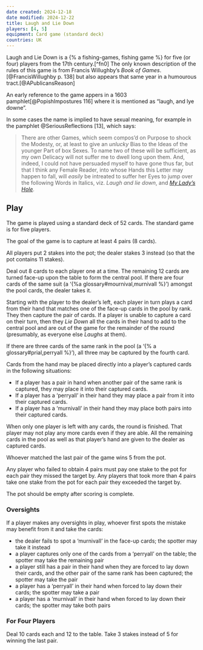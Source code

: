 ```yaml
---
date created: 2024-12-18
date modified: 2024-12-22
title: Laugh and Lie Down
players: [4, 5]
equipment: Card game (standard deck)
countries: UK
---
```


<p class="lead">
Laugh and Lie Down is a {% a  fishing-games, fishing game %} for five (or four) players from the 17th century.[^fn0] The only known description of the rules of this game is from Francis Willughby’s <cite>Book of Games</cite>.[@FrancisWillughby p. 138] but also appears that same year in a humourous tract.[@APublicansReason]
</p>

[^fn0]: By 1784 it was being described as “old-fashioned”.[@ObservationsOnSomeOldFashionedGames p. 134]

An early reference to the game appers in a 1603 pamphlet[@PopishImpostures 116] where it is mentioned as “laugh, and lye downe”.

In some cases the name is implied to have sexual meaning, for example in the pamphlet @SeriousReflections [13], which says:

> There are other Games, which seem compos’d on Purpose to shock the Modesty, or, at least to give an _unlucky_ Bias to the Ideas of the younger Part of box Sexes. To name two of these will be sufficient, as my own Delicacy will not suffer me to dwell long upon them. And, indeed, I could not have persuaded myself to have gone thus far, but that I think any Female Reader, into whose Hands this Letter may happen to fall, will _easily_ be intreated to suffer her Eyes to jump over the following Words in Italics, viz. _Laugh and lie down_, and _[My Lady’s Hole](games/my-ladys-hole/my-ladys-hole.md)_.

## Play

The game is played using a standard deck of 52 cards. The standard game is for five players.

The goal of the game is to capture at least 4 pairs (8 cards).

All players put 2 stakes into the pot; the dealer stakes 3 instead (so that the pot contains 11 stakes).

Deal out 8 cards to each player one at a time. The remaining 12 cards are turned face-up upon the table to form the central pool. If there are four cards of the same suit (a ‘{%a glossary#mournival,murnivall %}’) amongst the pool cards, the dealer takes it.

Starting with the player to the dealer’s left, each player in turn plays a card from their hand that matches one of the face-up cards in the pool by rank. They then capture the pair of cards. If a player is unable to capture a card on their turn, then they _Lie Down_ all the cards in their hand to add to the central pool and are out of the game for the remainder of the round (presumably, as everyone else _Laughs_ at them).

If there are three cards of the same rank in the pool (a ‘{% a glossary#prial,perryall %}’), all three may be captured by the fourth card.

Cards from the hand may be placed directly into a player’s captured cards in the following situations:
- If a player has a pair in hand when another pair of the same rank is captured, they may place it into their captured cards.
- If a player has a ‘perryall’ in their hand they may place a pair from it into their captured cards.
- If a player has a ‘murnivall’ in their hand they may place both pairs into their captured cards.

When only one player is left with any cards, the round is finished. That player may not play any more cards even if they are able. All the remaining cards in the pool as well as that player’s hand are given to the dealer as captured cards.

Whoever matched the last pair of the game wins 5 from the pot.

Any player who failed to obtain 4 pairs must pay one stake to the pot for each pair they missed the target by. Any players that took more than 4 pairs take one stake from the pot for each pair they exceeded the target by.

The pot should be empty after scoring is complete.

### Oversights

If a player makes any oversights in play, whoever first spots the mistake may benefit from it and take the cards:

- the dealer fails to spot a ‘murnivall’ in the face-up cards; the spotter may take it instead
- a player captures only one of the cards from a ‘perryall’ on the table; the spotter may take the remaining pair
- a player still has a pair in their hand when they are forced to lay down their cards, and the other pair of the same rank has been captured; the spotter may take the pair
- a player has a ‘perryall’ in their hand when forced to lay down their cards; the spotter may take a pair
- a player has a ‘murnivall’ in their hand when forced to lay down their cards; the spotter may take both pairs

### For Four Players

Deal 10 cards each and 12 to the table. Take 3 stakes instead of 5 for winning the last pair.
